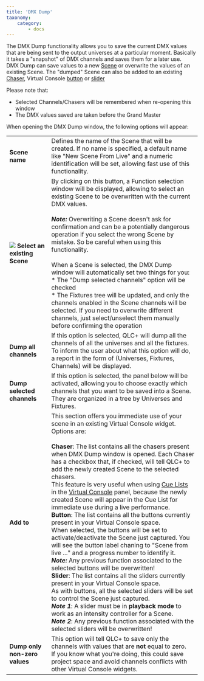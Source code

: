 ```yaml
---
title: 'DMX Dump'
taxonomy:
    category:
        - docs
---
```


The DMX Dump functionality allows you to save the current DMX values that are being sent to the output universes at a particular moment. Basically it takes a "snapshot" of DMX channels and saves them for a later use.  
DMX Dump can save values to a new [Scene](/basics/glossary-and-concepts#scene) or overwrite the values of an existing Scene. The "dumped" Scene can also be added to an existing [Chaser](/basics/glossary-and-concepts#chaser), Virtual Console [button](/virtual-console/button) or [slider](/virtual-console/slider)  
  
Please note that:

*   Selected Channels/Chasers will be remembered when re-opening this window
*   The DMX values saved are taken before the Grand Master

When opening the DMX Dump window, the following options will appear:

| | |
| - | - |
| **Scene name** | Defines the name of the Scene that will be created. If no name is specified, a default name like "New Scene From Live" and a numeric identification will be set, allowing fast use of this functionality. |
| ![](/basics/scene.png) **Select an existing Scene** | By clicking on this button, a Function selection window will be displayed, allowing to select an existing Scene to be overwritten with the current DMX values.<br><br>***Note:*** Overwriting a Scene doesn't ask for confirmation and can be a potentially dangerous operation if you select the wrong Scene by mistake. So be careful when using this functionality.<br><br>When a Scene is selected, the DMX Dump window will automatically set two things for you:<br>*   The "Dump selected channels" option will be checked<br>*   The Fixtures tree will be updated, and only the channels enabled in the Scene channels will be selected. If you need to overwrite different channels, just select/unselect them manually before confirming the operation<br>
| **Dump all channels** | If this option is selected, QLC+ will dump all the channels of all the universes and all the fixtures. To inform the user about what this option will do, a report in the form of (Universes, Fixtures, Channels) will be displayed. |
| **Dump selected channels** | If this option is selected, the panel below will be activated, allowing you to choose exactly which channels that you want to be saved into a Scene. They are organized in a tree by Universes and Fixtures. |
| **Add to** | This section offers you immediate use of your scene in an existing Virtual Console widget.<br>Options are:<br><br>**Chaser**: The list contains all the chasers present when DMX Dump window is opened. Each Chaser has a checkbox that, if checked, will tell QLC+ to add the newly created Scene to the selected chasers.<br>This feature is very useful when using [Cue Lists](/virtual-console/cue-list) in the [Virtual Console](/virtual-console) panel, because the newly created Scene will appear in the Cue List for immediate use during a live performance.<br>**Button**: The list contains all the buttons currently present in your Virtual Console space.<br>When selected, the buttons will be set to activate/deactivate the Scene just captured. You will see the button label chaning to "Scene from live ..." and a progress number to identify it.<br>***Note:*** Any previous function associated to the selected buttons will be overwritten!<br>**Slider**: The list contains all the sliders currently present in your Virtual Console space.<br>As with buttons, all the selected sliders will be set to control the Scene just captured.<br>***Note 1***: A slider must be in **playback mode** to work as an intensity controller for a Scene.<br>***Note 2***: Any previous function associated with the selected sliders will be overwritten! |
| **Dump only non-zero values** | This option will tell QLC+ to save only the channels with values that are **not** equal to zero.<br>If you know what you're doing, this could save project space and avoid channels conflicts with other Virtual Console widgets. |